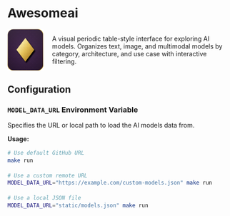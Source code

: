 # Awesomeai

<div style="display: flex; align-items: center; gap: 20px; margin: 10px 0;">
  <img src="https://raw.githubusercontent.com/avkcode/awesomeai/refs/heads/main/favicon.svg" 
       alt="AwesomeAI Logo" 
       width="80">
  <div>
    A visual periodic table-style interface for exploring AI models. Organizes text, image, and multimodal models by category, architecture, and use case with interactive filtering.
  </div>
</div>

## Configuration

### `MODEL_DATA_URL` Environment Variable

Specifies the URL or local path to load the AI models data from.

**Usage:**
```bash
# Use default GitHub URL
make run

# Use a custom remote URL
MODEL_DATA_URL="https://example.com/custom-models.json" make run

# Use a local JSON file
MODEL_DATA_URL="static/models.json" make run
